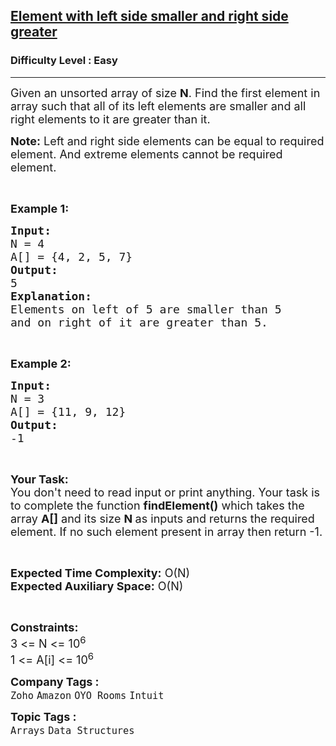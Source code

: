 <h2><a href="https://practice.geeksforgeeks.org/problems/unsorted-array4925/1?utm_source=geeksforgeeks&utm_medium=article_practice_tab&utm_campaign=article_practice_tab">Element with left side smaller and right side greater</a></h2><h3>Difficulty Level : Easy</h3><hr><div class="problems_problem_content__Xm_eO"><p><span style="font-size:18px">Given an unsorted array of size <strong>N</strong>. Find the first element in array such that all of its&nbsp;left elements are smaller and all right elements to it are greater than it.</span></p>

<p><span style="font-size:18px"><strong>Note:</strong> Left and right side elements can be equal to required element. And extreme elements cannot be required element.</span></p>

<p>&nbsp;</p>

<p><span style="font-size:18px"><strong>Example 1:</strong></span></p>

<pre><span style="font-size:18px"><strong>Input:</strong>
N = 4
A[] = {4, 2, 5, 7}
<strong>Output:</strong>
5
<strong>Explanation:
</strong>Elements on left of 5 are smaller than 5
and on right of it are greater than 5.</span></pre>

<p>&nbsp;</p>

<p><span style="font-size:18px"><strong>Example 2:</strong></span></p>

<pre><span style="font-size:18px"><strong>Input:</strong>
N = 3
A[] = {11, 9, 12}
<strong>Output:</strong>
-1</span></pre>

<p>&nbsp;</p>

<p><span style="font-size:18px"><strong>Your Task:&nbsp;&nbsp;</strong><br>
You don't need to read input or print anything. Your task is to complete the function <strong>findElement()</strong>&nbsp;which takes the array <strong>A[]</strong> and its size <strong>N</strong><strong> </strong>as inputs and returns the required element. If no such element present in array then return -1.</span></p>

<p>&nbsp;</p>

<p><span style="font-size:18px"><strong>Expected Time Complexity:</strong> O(N)<br>
<strong>Expected Auxiliary Space:</strong> O(N)</span></p>

<p>&nbsp;</p>

<p><span style="font-size:18px"><strong>Constraints:</strong><br>
3 &lt;= N &lt;= 10<sup>6</sup><br>
1 &lt;= A[i] &lt;= 10<sup>6</sup></span></p>
</div><p><span style=font-size:18px><strong>Company Tags : </strong><br><code>Zoho</code>&nbsp;<code>Amazon</code>&nbsp;<code>OYO Rooms</code>&nbsp;<code>Intuit</code>&nbsp;<br><p><span style=font-size:18px><strong>Topic Tags : </strong><br><code>Arrays</code>&nbsp;<code>Data Structures</code>&nbsp;
